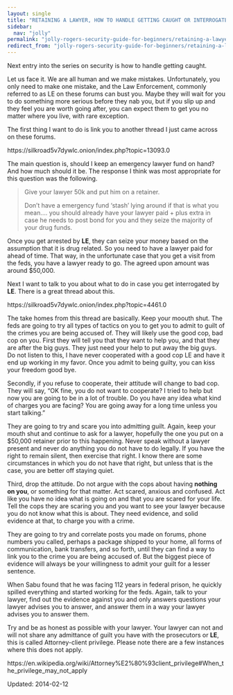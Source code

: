 ```yaml
---
layout: single
title: "RETAINING A LAWYER, HOW TO HANDLE GETTING CAUGHT OR INTERROGATEd"
sidebar:
  nav: "jolly"
permalink: "jolly-rogers-security-guide-for-beginners/retaining-a-lawyer-how-to-handle-getting-caught-or-interrogated/"
redirect_from: "jolly-rogers-security-guide-for-beginners/retaining-a-lawyer-how-to-handle-getting-caught-or-interrogated"
---
```



<p>Next entry into the series on security is how to handle getting caught.</p>
<p>Let us face it. We are all human and we make mistakes. Unfortunately, you only need to make one mistake, and the Law Enforcement, commonly referred to as LE on these forums can bust you. Maybe they will wait for you to do something more serious before they nab you, but if you slip up and they feel you are worth going after, you can expect them to get you no matter where you live, with rare exception.</p>
<p>The first thing I want to do is link you to another thread I just came across on these forums.</p>
<p>https://silkroad5v7dywlc.onion/index.php?topic=13093.0</p>
<p>The main question is, should I keep an emergency lawyer fund on hand? And how much should it be. The response I think was most appropriate for this question was the following.</p>
<blockquote><p>Give your lawyer 50k and put him on a retainer.</p>
<p>Don&#8217;t have a emergency fund &#8216;stash&#8217; lying around if that is what you mean&#8230;. you should already have your lawyer paid + plus extra in case he needs to post bond for you and they seize the majority of your drug funds.</p></blockquote>
<p>Once you get arrested by <strong>LE</strong>, they can seize your money based on the assumption that it is drug related. So you need to have a lawyer paid for ahead of time. That way, in the unfortunate case that you get a visit from the feds, you have a lawyer ready to go. The agreed upon amount was around $50,000.</p>
<p>Next I want to talk to you about what to do in case you get interrogated by <strong>LE</strong>. There is a great thread about this.</p>
<p>https://silkroad5v7dywlc.onion/index.php?topic=4461.0</p>
<p>The take homes from this thread are basically. Keep your moouth shut. The feds are going to try all types of tactics on you to get you to admit to guilt of the crimes you are being accused of. They will likely use the good cop, bad cop on you. First they will tell you that they want to help you, and that they are after the big guys. They just need your help to put away the big guys. Do not listen to this, I have never cooperated with a good cop LE and have it end up working in my favor. Once you admit to being guilty, you can kiss your freedom good bye.</p>
<p>Secondly, if you refuse to cooperate, their attitude will change to bad cop. They will say, &#8220;OK fine, you do not want to cooperate? I tried to help but now you are going to be in a lot of trouble. Do you have any idea what kind of charges you are facing? You are going away for a long time unless you start talking.&#8221;</p>
<p>They are going to try and scare you into admitting guilt. Again, keep your mouth shut and continue to ask for a lawyer, hopefully the one you put on a $50,000 retainer prior to this happening. Never speak without a lawyer present and never do anything you do not have to do legally. If you have the right to remain silent, then exercise that right. I know there are some circumstances in which you do not have that right, but unless that is the case, you are better off staying quiet.</p>
<p>Third, drop the attitude. Do not argue with the cops about having <strong>nothing on you</strong>, or something for that matter. Act scared, anxious and confused. Act like you have no idea what is going on and that you are scared for your life. Tell the cops they are scaring you and you want to see your lawyer because you do not know what this is about. They need evidence, and solid evidence at that, to charge you with a crime.</p>
<p>They are going to try and correlate posts you made on forums, phone numbers you called, perhaps a package shipped to your home, all forms of communication, bank transfers, and so forth, until they can find a way to link you to the crime you are being accused of. But the biggest piece of evidence will always be your willingness to admit your guilt for a lesser sentence.</p>
<p>When Sabu found that he was facing 112 years in federal prison, he quickly spilled everything and started working for the feds. Again, talk to your lawyer, find out the evidence against you and only answers questions your lawyer advises you to answer, and answer them in a way your lawyer advises you to answer them.</p>
<p>Try and be as honest as possible with your lawyer. Your lawyer can not and will not share any admittance of guilt you have with the prosecutors or <strong>LE</strong>, this is called Attorney-client privilege. Please note there are a few instances where this does not apply.</p>
<p>https://en.wikipedia.org/wiki/Attorney%E2%80%93client_privilege#When_the_privilege_may_not_apply</p>

Updated: 2014-02-12

